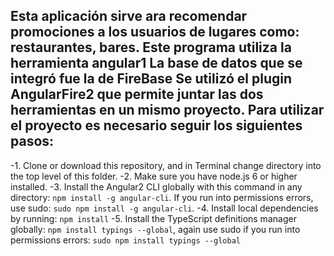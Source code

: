 Esta aplicación sirve ara recomendar promociones a los usuarios de lugares como: restaurantes, bares.
Este programa utiliza la herramienta angular1
La base de datos que se integró fue la de FireBase
Se utilizó el plugin AngularFire2 que permite juntar las dos herramientas en un mismo proyecto.
Para utilizar el proyecto es necesario seguir los siguientes pasos:
 -
 -1. Clone or download this repository, and in Terminal change directory into the top level of this folder.
 -2. Make sure you have node.js 6 or higher installed.
 -3. Install the Angular2 CLI globally with this command in any directory: `npm install -g angular-cli`. If you run into permissions errors, use sudo: `sudo npm install -g angular-cli`.
 -4. Install local dependencies by running: `npm install`
 -5. Install the TypeScript definitions manager globally: `npm install typings --global`, again use sudo if you run into permissions errors: `sudo npm install typings --global`
